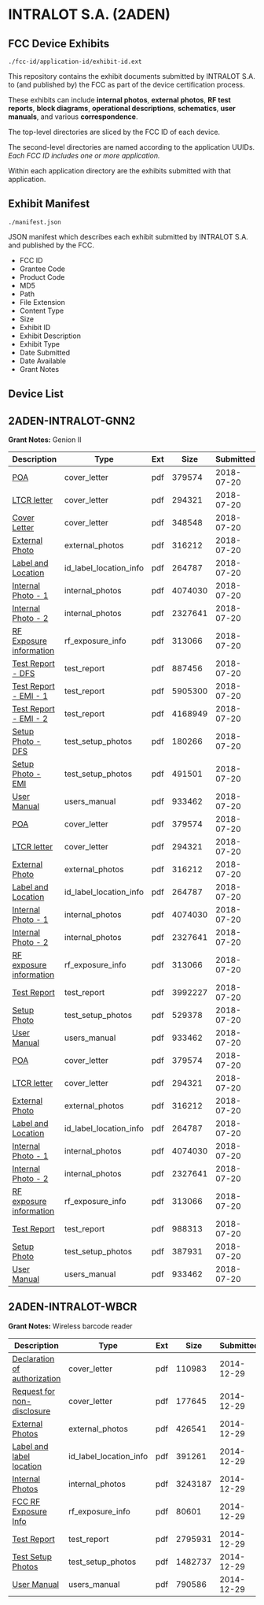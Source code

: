 # INTRALOT S.A. (2ADEN)
## FCC Device Exhibits

```
./fcc-id/application-id/exhibit-id.ext
```

This repository contains the exhibit documents submitted by INTRALOT S.A. to (and published by) the FCC as part of the device certification process.

These exhibits can include **internal photos**, **external photos**, **RF test reports**, **block diagrams**, **operational descriptions**, **schematics**, **user manuals**, and various **correspondence**.

The top-level directories are sliced by the FCC ID of each device.

The second-level directories are named according to the application UUIDs. *Each FCC ID includes one or more application.*

Within each application directory are the exhibits submitted with that application. 

## Exhibit Manifest

```
./manifest.json
```

JSON manifest which describes each exhibit submitted by INTRALOT S.A. and published by the FCC.

- FCC ID
- Grantee Code
- Product Code
- MD5
- Path
- File Extension
- Content Type
- Size
- Exhibit ID
- Exhibit Description
- Exhibit Type
- Date Submitted
- Date Available
- Grant Notes

## Device List
## 2ADEN-INTRALOT-GNN2
**Grant Notes:** Genion II

| Description | Type | Ext | Size | Submitted | Available |
| ----------- | ---- | --- | ---- | --------- | --------- |
| [POA](2ADEN-INTRALOT-GNN2/443f483ae2b71304269d50eda26aead8/3931905.pdf) | cover_letter | pdf | 379574 | 2018-07-20 | 2018-07-24 |
| [LTCR letter](2ADEN-INTRALOT-GNN2/443f483ae2b71304269d50eda26aead8/3931906.pdf) | cover_letter | pdf | 294321 | 2018-07-20 | 2018-07-24 |
| [Cover Letter](2ADEN-INTRALOT-GNN2/443f483ae2b71304269d50eda26aead8/3932017.pdf) | cover_letter | pdf | 348548 | 2018-07-20 | 2018-07-24 |
| [External Photo](2ADEN-INTRALOT-GNN2/443f483ae2b71304269d50eda26aead8/3931907.pdf) | external_photos | pdf | 316212 | 2018-07-20 | 2018-07-24 |
| [Label and Location](2ADEN-INTRALOT-GNN2/443f483ae2b71304269d50eda26aead8/3931910.pdf) | id_label_location_info | pdf | 264787 | 2018-07-20 | 2018-07-24 |
| [Internal Photo - 1](2ADEN-INTRALOT-GNN2/443f483ae2b71304269d50eda26aead8/3931908.pdf) | internal_photos | pdf | 4074030 | 2018-07-20 | 2018-07-24 |
| [Internal Photo - 2](2ADEN-INTRALOT-GNN2/443f483ae2b71304269d50eda26aead8/3931909.pdf) | internal_photos | pdf | 2327641 | 2018-07-20 | 2018-07-24 |
| [RF Exposure information](2ADEN-INTRALOT-GNN2/443f483ae2b71304269d50eda26aead8/3931912.pdf) | rf_exposure_info | pdf | 313066 | 2018-07-20 | 2018-07-24 |
| [Test Report - DFS](2ADEN-INTRALOT-GNN2/443f483ae2b71304269d50eda26aead8/3932028.pdf) | test_report | pdf | 887456 | 2018-07-20 | 2018-07-24 |
| [Test Report - EMI - 1](2ADEN-INTRALOT-GNN2/443f483ae2b71304269d50eda26aead8/3932029.pdf) | test_report | pdf | 5905300 | 2018-07-20 | 2018-07-24 |
| [Test Report - EMI - 2](2ADEN-INTRALOT-GNN2/443f483ae2b71304269d50eda26aead8/3932030.pdf) | test_report | pdf | 4168949 | 2018-07-20 | 2018-07-24 |
| [Setup Photo - DFS](2ADEN-INTRALOT-GNN2/443f483ae2b71304269d50eda26aead8/3932026.pdf) | test_setup_photos | pdf | 180266 | 2018-07-20 | 2018-07-24 |
| [Setup Photo - EMI](2ADEN-INTRALOT-GNN2/443f483ae2b71304269d50eda26aead8/3932027.pdf) | test_setup_photos | pdf | 491501 | 2018-07-20 | 2018-07-24 |
| [User Manual](2ADEN-INTRALOT-GNN2/443f483ae2b71304269d50eda26aead8/3931916.pdf) | users_manual | pdf | 933462 | 2018-07-20 | 2018-07-24 |
| [POA](2ADEN-INTRALOT-GNN2/5590d105cc189b5639ff902782884b58/3931905.pdf) | cover_letter | pdf | 379574 | 2018-07-20 | 2018-07-24 |
| [LTCR letter](2ADEN-INTRALOT-GNN2/5590d105cc189b5639ff902782884b58/3931906.pdf) | cover_letter | pdf | 294321 | 2018-07-20 | 2018-07-24 |
| [External Photo](2ADEN-INTRALOT-GNN2/5590d105cc189b5639ff902782884b58/3931907.pdf) | external_photos | pdf | 316212 | 2018-07-20 | 2018-07-24 |
| [Label and Location](2ADEN-INTRALOT-GNN2/5590d105cc189b5639ff902782884b58/3931910.pdf) | id_label_location_info | pdf | 264787 | 2018-07-20 | 2018-07-24 |
| [Internal Photo - 1](2ADEN-INTRALOT-GNN2/5590d105cc189b5639ff902782884b58/3931908.pdf) | internal_photos | pdf | 4074030 | 2018-07-20 | 2018-07-24 |
| [Internal Photo - 2](2ADEN-INTRALOT-GNN2/5590d105cc189b5639ff902782884b58/3931909.pdf) | internal_photos | pdf | 2327641 | 2018-07-20 | 2018-07-24 |
| [RF exposure information](2ADEN-INTRALOT-GNN2/5590d105cc189b5639ff902782884b58/3931912.pdf) | rf_exposure_info | pdf | 313066 | 2018-07-20 | 2018-07-24 |
| [Test Report](2ADEN-INTRALOT-GNN2/5590d105cc189b5639ff902782884b58/3931994.pdf) | test_report | pdf | 3992227 | 2018-07-20 | 2018-07-24 |
| [Setup Photo](2ADEN-INTRALOT-GNN2/5590d105cc189b5639ff902782884b58/3931993.pdf) | test_setup_photos | pdf | 529378 | 2018-07-20 | 2018-07-24 |
| [User Manual](2ADEN-INTRALOT-GNN2/5590d105cc189b5639ff902782884b58/3931916.pdf) | users_manual | pdf | 933462 | 2018-07-20 | 2018-07-24 |
| [POA](2ADEN-INTRALOT-GNN2/686db3f80b4d45056b71728413626cae/3931905.pdf) | cover_letter | pdf | 379574 | 2018-07-20 | 2018-07-24 |
| [LTCR letter](2ADEN-INTRALOT-GNN2/686db3f80b4d45056b71728413626cae/3931906.pdf) | cover_letter | pdf | 294321 | 2018-07-20 | 2018-07-24 |
| [External Photo](2ADEN-INTRALOT-GNN2/686db3f80b4d45056b71728413626cae/3931907.pdf) | external_photos | pdf | 316212 | 2018-07-20 | 2018-07-24 |
| [Label and Location](2ADEN-INTRALOT-GNN2/686db3f80b4d45056b71728413626cae/3931910.pdf) | id_label_location_info | pdf | 264787 | 2018-07-20 | 2018-07-24 |
| [Internal Photo - 1](2ADEN-INTRALOT-GNN2/686db3f80b4d45056b71728413626cae/3931908.pdf) | internal_photos | pdf | 4074030 | 2018-07-20 | 2018-07-24 |
| [Internal Photo - 2](2ADEN-INTRALOT-GNN2/686db3f80b4d45056b71728413626cae/3931909.pdf) | internal_photos | pdf | 2327641 | 2018-07-20 | 2018-07-24 |
| [RF exposure information](2ADEN-INTRALOT-GNN2/686db3f80b4d45056b71728413626cae/3931912.pdf) | rf_exposure_info | pdf | 313066 | 2018-07-20 | 2018-07-24 |
| [Test Report](2ADEN-INTRALOT-GNN2/686db3f80b4d45056b71728413626cae/3931915.pdf) | test_report | pdf | 988313 | 2018-07-20 | 2018-07-24 |
| [Setup Photo](2ADEN-INTRALOT-GNN2/686db3f80b4d45056b71728413626cae/3931914.pdf) | test_setup_photos | pdf | 387931 | 2018-07-20 | 2018-07-24 |
| [User Manual](2ADEN-INTRALOT-GNN2/686db3f80b4d45056b71728413626cae/3931916.pdf) | users_manual | pdf | 933462 | 2018-07-20 | 2018-07-24 |
## 2ADEN-INTRALOT-WBCR
**Grant Notes:** Wireless barcode reader

| Description | Type | Ext | Size | Submitted | Available |
| ----------- | ---- | --- | ---- | --------- | --------- |
| [Declaration of authorization](2ADEN-INTRALOT-WBCR/ac6a85ed2eff5f326ef4e13b7d5f7ecb/2485863.pdf) | cover_letter | pdf | 110983 | 2014-12-29 | 2014-12-30 |
| [Request for non-disclosure](2ADEN-INTRALOT-WBCR/ac6a85ed2eff5f326ef4e13b7d5f7ecb/2485864.pdf) | cover_letter | pdf | 177645 | 2014-12-29 | 2014-12-30 |
| [External Photos](2ADEN-INTRALOT-WBCR/ac6a85ed2eff5f326ef4e13b7d5f7ecb/2485859.pdf) | external_photos | pdf | 426541 | 2014-12-29 | 2014-12-30 |
| [Label and label location](2ADEN-INTRALOT-WBCR/ac6a85ed2eff5f326ef4e13b7d5f7ecb/2485856.pdf) | id_label_location_info | pdf | 391261 | 2014-12-29 | 2014-12-30 |
| [Internal Photos](2ADEN-INTRALOT-WBCR/ac6a85ed2eff5f326ef4e13b7d5f7ecb/2485858.pdf) | internal_photos | pdf | 3243187 | 2014-12-29 | 2014-12-30 |
| [FCC RF Exposure Info](2ADEN-INTRALOT-WBCR/ac6a85ed2eff5f326ef4e13b7d5f7ecb/2485862.pdf) | rf_exposure_info | pdf | 80601 | 2014-12-29 | 2014-12-30 |
| [Test Report](2ADEN-INTRALOT-WBCR/ac6a85ed2eff5f326ef4e13b7d5f7ecb/2485861.pdf) | test_report | pdf | 2795931 | 2014-12-29 | 2014-12-30 |
| [Test Setup Photos](2ADEN-INTRALOT-WBCR/ac6a85ed2eff5f326ef4e13b7d5f7ecb/2485860.pdf) | test_setup_photos | pdf | 1482737 | 2014-12-29 | 2014-12-30 |
| [User Manual](2ADEN-INTRALOT-WBCR/ac6a85ed2eff5f326ef4e13b7d5f7ecb/2485857.pdf) | users_manual | pdf | 790586 | 2014-12-29 | 2014-12-30 |
